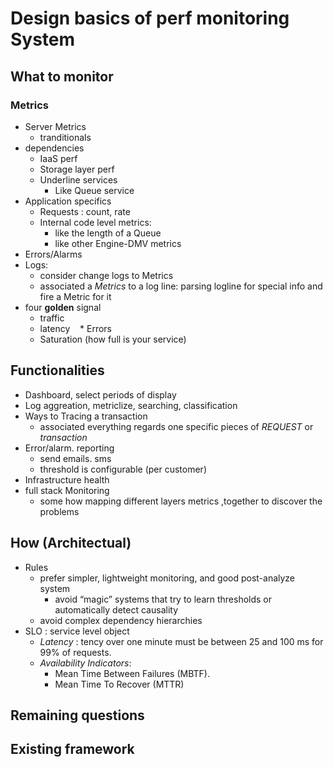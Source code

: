 # Design basics of perf monitoring System
## What to monitor
### Metrics
  * Server Metrics
    * tranditionals
  * dependencies
    * IaaS perf
    * Storage layer perf
    * Underline services
      * Like Queue service
  * Application specifics
    * Requests : count, rate
    * Internal code level metrics:
      * like the length of a Queue
      * like other Engine-DMV metrics
  * Errors/Alarms
  * Logs:
    * consider change logs to Metrics
    * associated a *Metrics* to a log line: parsing logline for special info and fire a Metric for it
  * four **golden** signal
    * traffic
    * latency
    * Errors
    * Saturation (how full is your service)


## Functionalities
* Dashboard, select periods of display  
* Log aggreation, metriclize, searching, classification
* Ways to Tracing a transaction
  * associated everything regards one specific pieces of *REQUEST* or *transaction*
* Error/alarm. reporting
  * send emails. sms
  * threshold is configurable (per customer)
* Infrastructure health
* full stack Monitoring
  * some how mapping different layers metrics ,together to discover the problems

## How (Architectual)
* Rules
  * prefer simpler, lightweight monitoring, and good post-analyze system
    * avoid “magic” systems that try to learn thresholds or automatically detect causality
  * avoid complex dependency hierarchies
* SLO : service level object
  * *Latency* : tency over one minute must be between 25 and 100 ms for 99% of requests.
  * *Availability Indicators*:
    *  Mean Time Between Failures (MBTF).
    * Mean Time To Recover (MTTR)
## Remaining questions

## Existing framework

